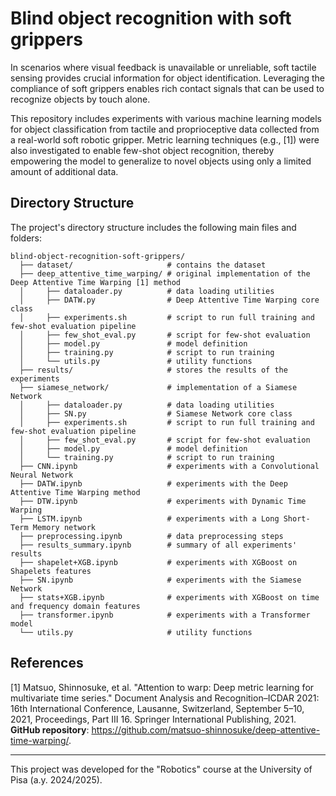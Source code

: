 # Blind object recognition with soft grippers

In scenarios where visual feedback is unavailable or unreliable, soft tactile sensing provides crucial information for object identification. Leveraging the compliance of soft grippers enables rich contact signals that can be used to recognize objects by touch alone.

This repository includes experiments with various machine learning models for object classification from tactile and proprioceptive data collected from a real-world soft robotic gripper. Metric learning techniques (e.g., [1]) were also investigated to enable few-shot object recognition, thereby empowering the model to generalize to novel objects using only a limited amount of additional data.

## Directory Structure

The project's directory structure includes the following main files and folders:
```
blind-object-recognition-soft-grippers/
  ├── dataset/                     # contains the dataset
  ├── deep_attentive_time_warping/ # original implementation of the Deep Attentive Time Warping [1] method
  │     ├── dataloader.py          # data loading utilities
  │     ├── DATW.py                # Deep Attentive Time Warping core class
  │     ├── experiments.sh         # script to run full training and few-shot evaluation pipeline
  │     ├── few_shot_eval.py       # script for few-shot evaluation
  │     ├── model.py               # model definition
  │     ├── training.py            # script to run training
  │     └── utils.py               # utility functions
  ├── results/                     # stores the results of the experiments
  ├── siamese_network/             # implementation of a Siamese Network
  │     ├── dataloader.py          # data loading utilities
  │     ├── SN.py                  # Siamese Network core class
  │     ├── experiments.sh         # script to run full training and few-shot evaluation pipeline
  │     ├── few_shot_eval.py       # script for few-shot evaluation
  │     ├── model.py               # model definition
  │     └── training.py            # script to run training
  ├── CNN.ipynb                    # experiments with a Convolutional Neural Network
  ├── DATW.ipynb                   # experiments with the Deep Attentive Time Warping method
  ├── DTW.ipynb                    # experiments with Dynamic Time Warping
  ├── LSTM.ipynb                   # experiments with a Long Short-Term Memory network
  ├── preprocessing.ipynb          # data preprocessing steps
  ├── results_summary.ipynb        # summary of all experiments' results
  ├── shapelet+XGB.ipynb           # experiments with XGBoost on Shapelets features
  ├── SN.ipynb                     # experiments with the Siamese Network
  ├── stats+XGB.ipynb              # experiments with XGBoost on time and frequency domain features
  ├── transformer.ipynb            # experiments with a Transformer model
  └── utils.py                     # utility functions
```

## References

[1] Matsuo, Shinnosuke, et al. "Attention to warp: Deep metric learning for multivariate time series." Document Analysis and Recognition–ICDAR 2021: 16th International Conference, Lausanne, Switzerland, September 5–10, 2021, Proceedings, Part III 16. Springer International Publishing, 2021. **GitHub repository**: https://github.com/matsuo-shinnosuke/deep-attentive-time-warping/.

---

This project was developed for the "Robotics" course at the University of Pisa (a.y. 2024/2025).